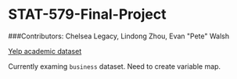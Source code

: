 STAT-579-Final-Project
======================

###Contributors:
Chelsea Legacy, Lindong Zhou, Evan "Pete" Walsh

[Yelp academic dataset](https://www.yelp.com/academic_dataset)

Currently examing ```business``` dataset. Need to create variable map.
